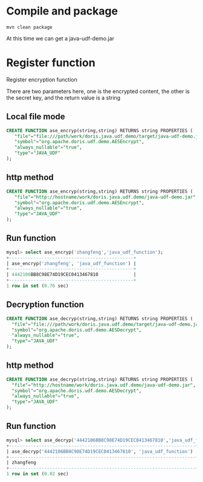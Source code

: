 <!--
Licensed to the Apache Software Foundation (ASF) under one
or more contributor license agreements.  See the NOTICE file
distributed with this work for additional information
regarding copyright ownership.  The ASF licenses this file
to you under the Apache License, Version 2.0 (the
"License"); you may not use this file except in compliance
with the License.  You may obtain a copy of the License at

  http://www.apache.org/licenses/LICENSE-2.0

Unless required by applicable law or agreed to in writing,
software distributed under the License is distributed on an
"AS IS" BASIS, WITHOUT WARRANTIES OR CONDITIONS OF ANY
KIND, either express or implied.  See the License for the
specific language governing permissions and limitations
under the License.
-->

# Compile and package
```
mvn clean package
```

At this time we can get a java-udf-demo.jar

# Register function

Register encryption function

There are two parameters here, one is the encrypted content, the other is the secret key, and the return value is a string

## Local file mode
```sql
CREATE FUNCTION ase_encryp(string,string) RETURNS string PROPERTIES (
   "file"="file:///path/work/doris.java.udf.demo/target/java-udf-demo.jar",
   "symbol"="org.apache.doris.udf.demo.AESEncrypt",
   "always_nullable"="true",
   "type"="JAVA_UDF"
);

```

## http method
```sql
CREATE FUNCTION ase_encryp(string,string) RETURNS string PROPERTIES (
   "file"="http://hostname/work/doris.java.udf.demo/java-udf-demo.jar",
   "symbol"="org.apache.doris.udf.demo.AESEncrypt",
   "always_nullable"="true",
   "type"="JAVA_UDF"
);

```
## Run function
```sql
mysql> select ase_encryp('zhangfeng','java_udf_function');
+----------------------------------------------+
| ase_encryp('zhangfeng', 'java_udf_function') |
+----------------------------------------------+
| 4442106BB8C98E74D19CEC0413467810             |
+----------------------------------------------+
1 row in set (0.76 sec)
```

## Decryption function

```sql
CREATE FUNCTION ase_decryp(string,string) RETURNS string PROPERTIES (
  "file"="file:///path/work/doris.java.udf.demo/target/java-udf-demo.jar",
  "symbol"="org.apache.doris.udf.demo.AESDecrypt",
  "always_nullable"="true",
  "type"="JAVA_UDF"
);

```
## http method
```sql
CREATE FUNCTION ase_decryp(string,string) RETURNS string PROPERTIES (
  "file"="http://hostname/work/doris.java.udf.demo/java-udf-demo.jar",
  "symbol"="org.apache.doris.udf.demo.AESDecrypt",
  "always_nullable"="true",
  "type"="JAVA_UDF"
);
```
## Run function

```sql
mysql> select ase_decryp('4442106BB8C98E74D19CEC0413467810','java_udf_function');
+---------------------------------------------------------------------+
| ase_decryp('4442106BB8C98E74D19CEC0413467810', 'java_udf_function') |
+---------------------------------------------------------------------+
| zhangfeng                                                           |
+---------------------------------------------------------------------+
1 row in set (0.02 sec)

```